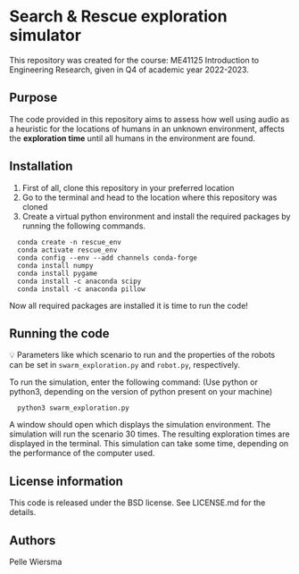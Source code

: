 # Search & Rescue exploration simulator

This repository was created for the course: ME41125 Introduction to Engineering Research, given in Q4 of academic year 2022-2023.

## Purpose
The code provided in this repository aims to assess how well using audio as a heuristic for the locations of humans in an unknown environment, affects the **exploration time** until all humans in the environment are found.

## Installation

1. First of all, clone this repository in your preferred location
2. Go to the terminal and head to the location where this repository was cloned
3. Create a virtual python environment and install the required packages by running the following commands.
```console
  conda create -n rescue_env
  conda activate rescue_env
  conda config --env --add channels conda-forge
  conda install numpy
  conda install pygame
  conda install -c anaconda scipy
  conda install -c anaconda pillow
```
Now all required packages are installed it is time to run the code!

## Running the code
:bulb:
Parameters like which scenario to run and the properties of the robots can be set in `swarm_exploration.py` and `robot.py`, respectively.

To run the simulation, enter the following command: (Use python or python3, depending on the version of python present on your machine)
```console
  python3 swarm_exploration.py
```
A window should open which displays the simulation environment. The simulation will run the scenario 30 times. The resulting exploration times are displayed in the terminal. This simulation can take some time, depending on the performance of the computer used.

## License information
This code is released under the BSD license. See LICENSE.md for the details.

## Authors
Pelle Wiersma


 
